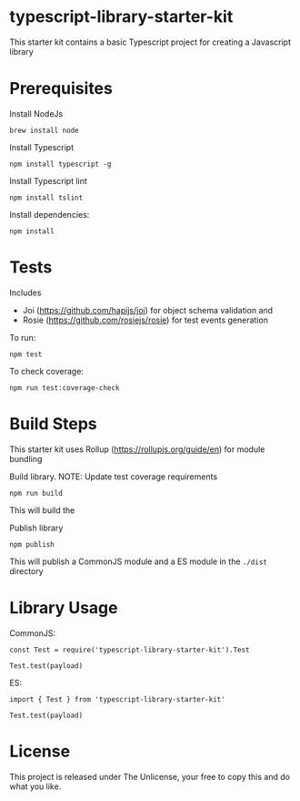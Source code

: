# typescript-library-starter-kit

This starter kit contains a basic Typescript project for creating a Javascript library

# Prerequisites

Install NodeJs
``` 
brew install node
```

Install Typescript
``` 
npm install typescript -g
```
Install Typescript lint
```
npm install tslint
```

Install dependencies:
```
npm install
```
# Tests

Includes 
- Joi (https://github.com/hapijs/joi) for object schema validation and 
- Rosie (https://github.com/rosiejs/rosie) for test events generation

To run:
```
npm test
```
To check coverage:
```
npm run test:coverage-check
```

# Build Steps

This starter kit uses Rollup (https://rollupjs.org/guide/en) for module bundling

Build library. NOTE: Update test coverage requirements
```
npm run build
```

This will build the 

Publish library
```
npm publish

```
This will publish a CommonJS module and a ES module in the `./dist` directory

# Library Usage

CommonJS:
```
const Test = require('typescript-library-starter-kit').Test

Test.test(payload)
```

ES:
```
import { Test } from 'typescript-library-starter-kit'

Test.test(payload)
```


# License

This project is released under The Unlicense, your free to copy this and do what you like.